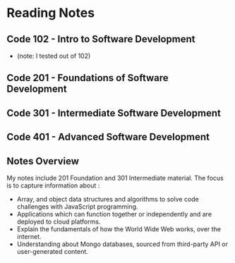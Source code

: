 # Reading Notes

## Code 102 - Intro to Software Development

- (note: I tested out of 102)

## Code 201 - Foundations of Software Development

## Code 301 - Intermediate Software Development

## Code 401 - Advanced Software Development

## Notes Overview

My notes include 201 Foundation and 301 Intermediate material. The focus is to capture information about :

- Array, and object data structures and algorithms to solve code challenges with JavaScript programming.
- Applications which can function together or independently and are deployed to cloud platforms.
- Explain the fundamentals of how the World Wide Web works, over the internet.
- Understanding about Mongo databases, sourced from third-party API or user-generated content.
